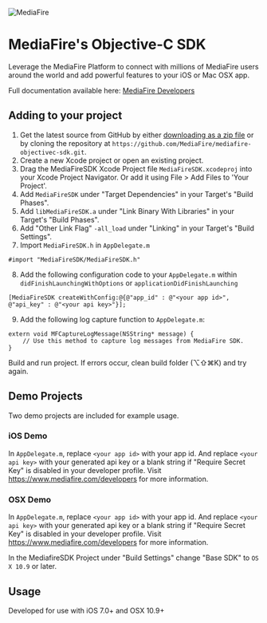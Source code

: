 ![MediaFire](http://www.mediafire.com/images/brand-assets/mf-logo.png) 
# MediaFire's Objective-C SDK 

Leverage the MediaFire Platform to connect with millions of MediaFire users around the world and add powerful features to your iOS or Mac OSX app.

Full documentation available here: [MediaFire Developers](https://www.mediafire.com/developers/sdks_and_tools/objective_c/index.php)

## Adding to your project

1. Get the latest source from GitHub by either [downloading as a zip file](https://github.com/MediaFire/mediafire-objectivec-sdk/archive/master.zip) or by cloning the repository at `https://github.com/MediaFire/mediafire-objectivec-sdk.git`.
2. Create a new Xcode project or open an existing project.
3. Drag the MediaFireSDK Xcode Project file `MediaFireSDK.xcodeproj` into your Xcode Project Navigator. Or add it using File > Add Files to 'Your Project'.
4. Add `MediaFireSDK` under "Target Dependencies" in your Target's "Build Phases".
5. Add `libMediaFireSDK.a` under "Link Binary With Libraries" in your Target's "Build Phases".
6. Add "Other Link Flag" `-all_load` under "Linking" in your Target's "Build Settings".
7. Import `MediaFireSDK.h` in `AppDelegate.m`

  ```obj-c
  #import "MediaFireSDK/MediaFireSDK.h"
  ```

8. Add the following configuration code to your `AppDelegate.m` within `didFinishLaunchingWithOptions` or `applicationDidFinishLaunching`

  ```obj-c
  [MediaFireSDK createWithConfig:@{@"app_id" : @"<your app id>", @"api_key" : @"<your api key>"}];
  ```

9. Add the following log capture function to `AppDelegate.m`:

  ```obj-c
  extern void MFCaptureLogMessage(NSString* message) {
      // Use this method to capture log messages from MediaFire SDK.
  }
  ```

Build and run project. If errors occur, clean build folder (⌥⇧⌘K) and try again. 

## Demo Projects

Two demo projects are included for example usage.

### iOS Demo
In `AppDelegate.m`, replace `<your app id>` with your app id. And replace `<your api key>` with your generated api key or a blank
string if "Require Secret Key" is disabled in your developer profile. Visit https://www.mediafire.com/developers for more information. 

### OSX Demo
In `AppDelegate.m`, replace `<your app id>` with your app id. And replace `<your api key>` with your generated api key or a blank
string if "Require Secret Key" is disabled in your developer profile. Visit https://www.mediafire.com/developers for more information. 

In the MediafireSDK Project under "Build Settings" change "Base SDK" to `OS X 10.9` or later.

## Usage

Developed for use with iOS 7.0+ and OSX 10.9+

